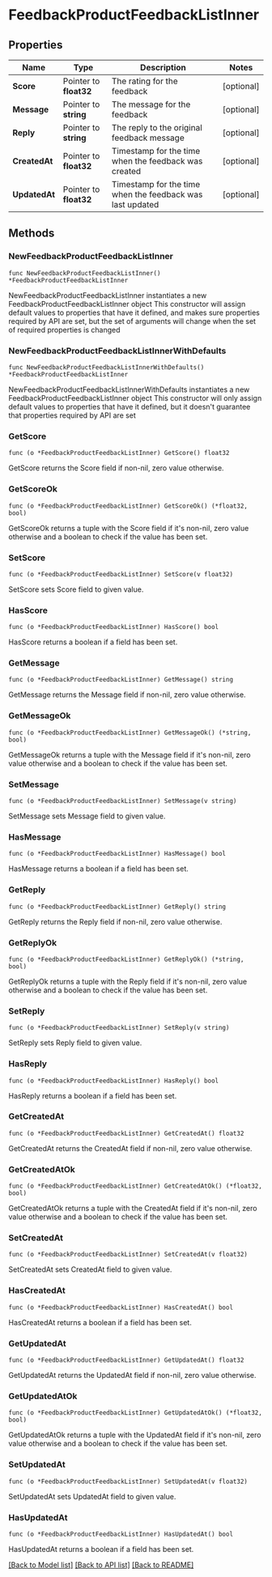 # FeedbackProductFeedbackListInner

## Properties

Name | Type | Description | Notes
------------ | ------------- | ------------- | -------------
**Score** | Pointer to **float32** | The rating for the feedback | [optional] 
**Message** | Pointer to **string** | The message for the feedback | [optional] 
**Reply** | Pointer to **string** | The reply to the original feedback message | [optional] 
**CreatedAt** | Pointer to **float32** | Timestamp for the time when the feedback was created | [optional] 
**UpdatedAt** | Pointer to **float32** | Timestamp for the time when the feedback was last updated | [optional] 

## Methods

### NewFeedbackProductFeedbackListInner

`func NewFeedbackProductFeedbackListInner() *FeedbackProductFeedbackListInner`

NewFeedbackProductFeedbackListInner instantiates a new FeedbackProductFeedbackListInner object
This constructor will assign default values to properties that have it defined,
and makes sure properties required by API are set, but the set of arguments
will change when the set of required properties is changed

### NewFeedbackProductFeedbackListInnerWithDefaults

`func NewFeedbackProductFeedbackListInnerWithDefaults() *FeedbackProductFeedbackListInner`

NewFeedbackProductFeedbackListInnerWithDefaults instantiates a new FeedbackProductFeedbackListInner object
This constructor will only assign default values to properties that have it defined,
but it doesn't guarantee that properties required by API are set

### GetScore

`func (o *FeedbackProductFeedbackListInner) GetScore() float32`

GetScore returns the Score field if non-nil, zero value otherwise.

### GetScoreOk

`func (o *FeedbackProductFeedbackListInner) GetScoreOk() (*float32, bool)`

GetScoreOk returns a tuple with the Score field if it's non-nil, zero value otherwise
and a boolean to check if the value has been set.

### SetScore

`func (o *FeedbackProductFeedbackListInner) SetScore(v float32)`

SetScore sets Score field to given value.

### HasScore

`func (o *FeedbackProductFeedbackListInner) HasScore() bool`

HasScore returns a boolean if a field has been set.

### GetMessage

`func (o *FeedbackProductFeedbackListInner) GetMessage() string`

GetMessage returns the Message field if non-nil, zero value otherwise.

### GetMessageOk

`func (o *FeedbackProductFeedbackListInner) GetMessageOk() (*string, bool)`

GetMessageOk returns a tuple with the Message field if it's non-nil, zero value otherwise
and a boolean to check if the value has been set.

### SetMessage

`func (o *FeedbackProductFeedbackListInner) SetMessage(v string)`

SetMessage sets Message field to given value.

### HasMessage

`func (o *FeedbackProductFeedbackListInner) HasMessage() bool`

HasMessage returns a boolean if a field has been set.

### GetReply

`func (o *FeedbackProductFeedbackListInner) GetReply() string`

GetReply returns the Reply field if non-nil, zero value otherwise.

### GetReplyOk

`func (o *FeedbackProductFeedbackListInner) GetReplyOk() (*string, bool)`

GetReplyOk returns a tuple with the Reply field if it's non-nil, zero value otherwise
and a boolean to check if the value has been set.

### SetReply

`func (o *FeedbackProductFeedbackListInner) SetReply(v string)`

SetReply sets Reply field to given value.

### HasReply

`func (o *FeedbackProductFeedbackListInner) HasReply() bool`

HasReply returns a boolean if a field has been set.

### GetCreatedAt

`func (o *FeedbackProductFeedbackListInner) GetCreatedAt() float32`

GetCreatedAt returns the CreatedAt field if non-nil, zero value otherwise.

### GetCreatedAtOk

`func (o *FeedbackProductFeedbackListInner) GetCreatedAtOk() (*float32, bool)`

GetCreatedAtOk returns a tuple with the CreatedAt field if it's non-nil, zero value otherwise
and a boolean to check if the value has been set.

### SetCreatedAt

`func (o *FeedbackProductFeedbackListInner) SetCreatedAt(v float32)`

SetCreatedAt sets CreatedAt field to given value.

### HasCreatedAt

`func (o *FeedbackProductFeedbackListInner) HasCreatedAt() bool`

HasCreatedAt returns a boolean if a field has been set.

### GetUpdatedAt

`func (o *FeedbackProductFeedbackListInner) GetUpdatedAt() float32`

GetUpdatedAt returns the UpdatedAt field if non-nil, zero value otherwise.

### GetUpdatedAtOk

`func (o *FeedbackProductFeedbackListInner) GetUpdatedAtOk() (*float32, bool)`

GetUpdatedAtOk returns a tuple with the UpdatedAt field if it's non-nil, zero value otherwise
and a boolean to check if the value has been set.

### SetUpdatedAt

`func (o *FeedbackProductFeedbackListInner) SetUpdatedAt(v float32)`

SetUpdatedAt sets UpdatedAt field to given value.

### HasUpdatedAt

`func (o *FeedbackProductFeedbackListInner) HasUpdatedAt() bool`

HasUpdatedAt returns a boolean if a field has been set.


[[Back to Model list]](../README.md#documentation-for-models) [[Back to API list]](../README.md#documentation-for-api-endpoints) [[Back to README]](../README.md)


